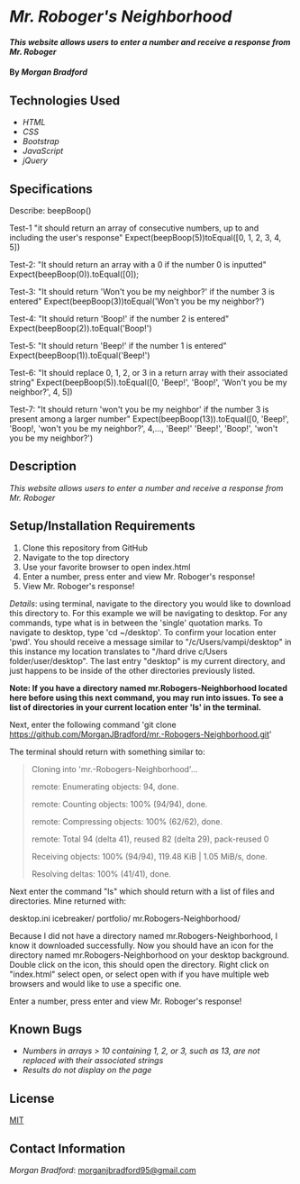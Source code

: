 # _Mr. Roboger's Neighborhood_

#### _This website allows users to enter a number and receive a response from Mr. Roboger_

#### By _**Morgan Bradford**_

## Technologies Used

* _HTML_
* _CSS_
* _Bootstrap_
* _JavaScript_
* _jQuery_

## Specifications

Describe: beepBoop()

Test-1 "it should return an array of consecutive numbers, up to and including the user's response"
Expect(beepBoop(5))toEqual([0, 1, 2, 3, 4, 5])

Test-2: "It should return an array with a 0 if the number 0 is inputted"
Expect(beepBoop(0)).toEqual([0]);

Test-3: "It should return 'Won't you be my neighbor?' if the number 3 is entered"
Expect(beepBoop(3))toEqual('Won't you be my neighbor?')

Test-4: "It should return 'Boop!' if the number 2 is entered"
Expect(beepBoop(2)).toEqual('Boop!')

Test-5: "It should return 'Beep!' if the number 1 is entered"
Expect(beepBoop(1)).toEqual('Beep!')

Test-6: "It should replace 0, 1, 2, or 3 in a return array with their associated string"
Expect(beepBoop(5)).toEqual([0, 'Beep!', 'Boop!', 'Won't you be my neighbor?', 4, 5])

Test-7: "It should return 'won't you be my neighbor' if the number 3 is present among a larger number"
Expect(beepBoop(13)).toEqual([0, 'Beep!', 'Boop!, 'won't you be my neighbor?', 4,..., 'Beep!' 'Beep!', 'Boop!', 'won't you be my neighbor?')


## Description

_This website allows users to enter a number and receive a response from Mr. Roboger_

## Setup/Installation Requirements

1. Clone this repository from GitHub
2. Navigate to the top directory
3. Use your favorite browser to open index.html
4. Enter a number, press enter and view Mr. Roboger's response!
5. View Mr. Roboger's response!

_Details_: using terminal, navigate to the directory you would like to download this directory to. For this example we will be navigating to desktop. For any commands, type what is in between the 'single' quotation marks. To navigate to desktop, type 'cd ~/desktop'. To confirm your location enter 'pwd'. You should receive a message similar to "/c/Users/vampi/desktop" in this instance my location translates to "/hard drive c/Users folder/user/desktop". The last entry "desktop" is my current directory, and just happens to be inside of the other directories previously listed.

**Note: If you have a directory named mr.Robogers-Neighborhood located here before using this next command, you may run into issues. To see a list of directories in your current location enter 'ls' in the terminal.**

Next, enter the following command 'git clone https://github.com/MorganJBradford/mr.-Robogers-Neighborhood.git'

The terminal should return with something similar to:

> Cloning into 'mr.-Robogers-Neighborhood'...
>
> remote: Enumerating objects: 94, done.
>
> remote: Counting objects: 100% (94/94), done.
>
> remote: Compressing objects: 100% (62/62), done.
>
> remote: Total 94 (delta 41), reused 82 (delta 29), pack-reused 0
>
> Receiving objects: 100% (94/94), 119.48 KiB | 1.05 MiB/s, done.
>
> Resolving deltas: 100% (41/41), done.

Next enter the command "ls" which should return with a list of files and directories. Mine returned with:

desktop.ini icebreaker/ portfolio/ mr.Robogers-Neighborhood/

Because I did not have a directory named mr.Robogers-Neighborhood, I know it downloaded successfully. Now you should have an icon for the directory named mr.Robogers-Neighborhood on your desktop background. Double click on the icon, this should open the directory. Right click on "index.html" select open, or select open with if you have multiple web browsers and would like to use a specific one.

Enter a number, press enter and view Mr. Roboger's response!

## Known Bugs

* _Numbers in arrays > 10 containing 1, 2, or 3, such as 13, are not replaced with their associated strings_
* _Results do not display on the page_

## License

[MIT](LICENSE.txt)

## Contact Information

_Morgan Bradford_: morganjbradford95@gmail.com